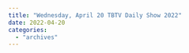 ```yaml
---
title: "Wednesday, April 20 TBTV Daily Show 2022"
date: 2022-04-20
categories: 
  - "archives"
---
```



